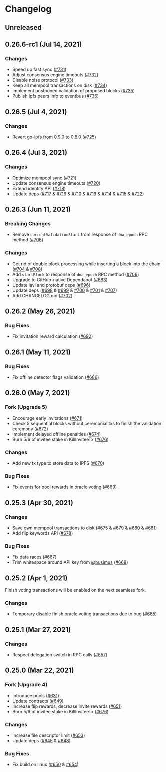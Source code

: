 # Changelog

## Unreleased

## 0.26.6-rc1 (Jul 14, 2021)

### Changes

- Speed up fast sync ([#731](https://github.com/idena-network/idena-go/pull/731))
- Adjust consensus engine timeouts ([#732](https://github.com/idena-network/idena-go/pull/732))
- Disable noise protocol ([#733](https://github.com/idena-network/idena-go/pull/733))
- Keep all mempool transactions on disk ([#734](https://github.com/idena-network/idena-go/pull/734))
- Implement postponed validation of proposed blocks ([#735](https://github.com/idena-network/idena-go/pull/735))
- Publish ipfs peers info to eventbus ([#736](https://github.com/idena-network/idena-go/pull/736))

## 0.26.5 (Jul 4, 2021)

### Changes

- Revert go-ipfs from 0.9.0 to 0.8.0 ([#725](https://github.com/idena-network/idena-go/pull/725))

## 0.26.4 (Jul 3, 2021)

### Changes

- Optimize mempool sync ([#721](https://github.com/idena-network/idena-go/pull/721))
- Update consensus engine timeouts ([#720](https://github.com/idena-network/idena-go/pull/720))
- Extend identity API ([#718](https://github.com/idena-network/idena-go/pull/718))
- Update deps ([#717](https://github.com/idena-network/idena-go/pull/717) & [#716](https://github.com/idena-network/idena-go/pull/716) & [#710](https://github.com/idena-network/idena-go/pull/710) & [#719](https://github.com/idena-network/idena-go/pull/719) & [#714](https://github.com/idena-network/idena-go/pull/714) & [#715](https://github.com/idena-network/idena-go/pull/715) & [#722](https://github.com/idena-network/idena-go/pull/722))

## 0.26.3 (Jun 11, 2021)

### Breaking Changes

- Remove `currentValidationStart` from response of `dna_epoch` RPC method ([#706](https://github.com/idena-network/idena-go/pull/706))  

### Changes

- Get rid of double block processing while inserting a block into the chain ([#704](https://github.com/idena-network/idena-go/pull/704) & [#708](https://github.com/idena-network/idena-go/pull/708))
- Add `startBlock` to response of `dna_epoch` RPC method ([#706](https://github.com/idena-network/idena-go/pull/706))
- Upgrade to GitHub-native Dependabot ([#683](https://github.com/idena-network/idena-go/pull/683))
- Update iavl and protobuf deps ([#696](https://github.com/idena-network/idena-go/pull/696))
- Update deps ([#698](https://github.com/idena-network/idena-go/pull/698) & [#699](https://github.com/idena-network/idena-go/pull/699) & [#700](https://github.com/idena-network/idena-go/pull/700) & [#701](https://github.com/idena-network/idena-go/pull/701) & [#707](https://github.com/idena-network/idena-go/pull/707))
- Add CHANGELOG.md ([#702](https://github.com/idena-network/idena-go/pull/702))

## 0.26.2 (May 26, 2021)

### Bug Fixes

- Fix invitation reward calculation ([#692](https://github.com/idena-network/idena-go/pull/692))

## 0.26.1 (May 11, 2021)

### Bug Fixes

- Fix offline detector flags validation ([#686](https://github.com/idena-network/idena-go/pull/686))

## 0.26.0 (May 7, 2021)

### Fork (Upgrade 5)

- Encourage early invitations ([#671](https://github.com/idena-network/idena-go/pull/671))
- Check 5 sequential blocks without ceremonial txs to finish the validation ceremony ([#672](https://github.com/idena-network/idena-go/pull/672))
- Implement delayed offline penalties ([#674](https://github.com/idena-network/idena-go/pull/674))
- Burn 5/6 of invitee stake in KillInviteeTx ([#676](https://github.com/idena-network/idena-go/pull/676))

### Changes

- Add new tx type to store data to IPFS ([#670](https://github.com/idena-network/idena-go/pull/670))

### Bug Fixes

- Fix events for pool rewards in oracle voting ([#669](https://github.com/idena-network/idena-go/pull/669))

## 0.25.3 (Apr 30, 2021)

### Changes

- Save own mempool transactions to disk ([#675](https://github.com/idena-network/idena-go/pull/675) & [#679](https://github.com/idena-network/idena-go/pull/679) & [#680](https://github.com/idena-network/idena-go/pull/680) & [#681](https://github.com/idena-network/idena-go/pull/681))
- Add flip keywords API ([#678](https://github.com/idena-network/idena-go/pull/678))

### Bug Fixes

- Fix data races ([#667](https://github.com/idena-network/idena-go/pull/667))
- Trim whitespace around API key from [@busimus](https://github.com/busimus) ([#668](https://github.com/idena-network/idena-go/pull/668))

## 0.25.2 (Apr 1, 2021)

Finish voting transactions will be enabled on the next seamless fork.

### Changes

- Temporary disable finish oracle voting transactions due to bug ([#665](https://github.com/idena-network/idena-go/pull/665))

## 0.25.1 (Mar 27, 2021)

### Changes

- Respect delegation switch in RPC calls ([#657](https://github.com/idena-network/idena-go/pull/657))

## 0.25.0 (Mar 22, 2021)

### Fork (Upgrade 4)

- Introduce pools ([#631](https://github.com/idena-network/idena-go/pull/631))
- Update contracts ([#649](https://github.com/idena-network/idena-go/pull/649))
- Increase flip rewards, decrease invite rewards ([#651](https://github.com/idena-network/idena-go/pull/651))
- Burn 5/6 of invitee stake in KillInviteeTx ([#676](https://github.com/idena-network/idena-go/pull/676))

### Changes

- Increase file descriptor limit ([#653](https://github.com/idena-network/idena-go/pull/653))
- Update deps ([#645](https://github.com/idena-network/idena-go/pull/645) & [#648](https://github.com/idena-network/idena-go/pull/648))

### Bug Fixes

- Fix build on linux ([#650](https://github.com/idena-network/idena-go/pull/650) & [#654](https://github.com/idena-network/idena-go/pull/654))